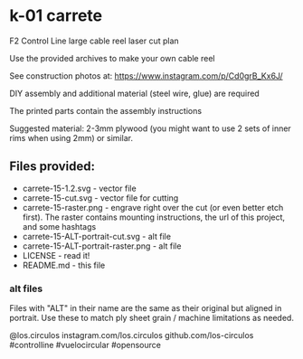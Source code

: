 # k-01 carrete

F2 Control Line large cable reel laser cut plan

Use the provided archives to make your own cable reel

See construction photos at: https://www.instagram.com/p/Cd0grB_Kx6J/

DIY assembly and additional material (steel wire, glue) are required

The printed parts contain the assembly instructions

Suggested material: 2-3mm plywood (you might want to use 2 sets of inner rims when using 2mm) or similar.

## Files provided:

 - carrete-15-1.2.svg - vector file
 - carrete-15-cut.svg - vector file for cutting
 - carrete-15-raster.png - engrave right over the cut (or even better etch first). The raster contains mounting instructions, the url of this project, and some hashtags
 - carrete-15-ALT-portrait-cut.svg - alt file
 - carrete-15-ALT-portrait-raster.png - alt file
 - LICENSE - read it!
 - README.md - this file

### alt files

Files with "ALT" in their name are the same as their original but aligned in portrait. Use these to match ply sheet grain / machine limitations as needed.

@los.circulos
instagram.com/los.circulos
github.com/los-circulos
#controlline #vuelocircular #opensource
